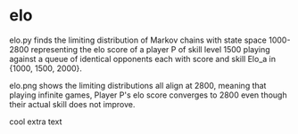 # elo
elo.py finds the limiting distribution of Markov chains with state space 1000-2800 representing the elo score of a player P of skill level 1500 playing against a queue of identical opponents each with score and skill Elo_a in {1000, 1500, 2000}. 

elo.png shows the limiting distributions all align at 2800, meaning that playing infinite games, Player P's elo score converges to 2800 even though their actual skill does not improve. 

cool extra text
